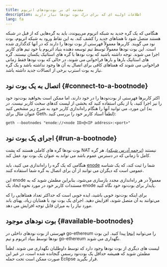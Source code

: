 ```yaml
---
title: مقدمه ای بر بوت‌نودهای اتریوم
description: اطلاعات اولیه ای که برای درک بوت نودها نیاز دارید
lang: fa
---
```


هنگامی که یک گره جدید به شبکه اتریوم می‌پیوندد، باید به گره‌هایی که از قبل در شبکه هستند متصل شود تا همتاهای جدید را کشف کند. به این نقاط ورود به شبکه اتریوم، بوت نود می گویند. کاربرها معمولاً فهرستی از بوت نودها را دارند که در آنها کدگذاری شده است. این بوت نودها معمولاً توسط تیم توسعه دهنده بنیاد اتریوم یا خود تیم های کاربر اجرا می شوند. توجه داشته باشید که بوت نودها با گره های استاتیک یکسان نیستند. گره های استاتیک بارها و بارها فراخوانی می شوند، در حالی که بوت نودها فقط زمانی فراخوانی می شوند که همتاهای کافی برای اتصال به آن ها وجود نداشته باشد و یک گره نیاز به بوت استرپ برخی از اتصالات جدید داشته باشد.

## اتصال به یک بوت نود {#connect-to-a-bootnode}

اکثر کاربرها فهرستی از بوت‌نودها را در خود دارند، اما ممکن است بخواهید بوت‌نود خود را نیز اجرا کنید، یا از یکی استفاده کنید که بخشی از لیست کدهای سخت کاربر نیست. در این مورد، می توانید آنها را هنگام راه‌اندازی کاربر خود به شرح زیر مشخص کنید (به عنوان مثال برای Geth، لطفاً اسناد کاربر خود را بررسی کنید):

```
geth --bootnodes "enode://<node ID>@<IP address>:<port>"
```

## اجرای یک بوت نود {#run-a-bootnode}

بوت نودها گره های کاملی هستند که پشت NAT نیستند ([ترجمه آدرس شبکه](https://www.geeksforgeeks.org/network-address-translation-nat/)). هر گره کامل تا زمانی که در دسترس عموم باشد می تواند به عنوان یک بوت نود عمل کند.

هنگامی که یک گره را راه‌اندازی می کنید، باید [enode](/developers/docs/networking-layer/network-addresses/#enode) شما را ثبت کند، که یک شناسه عمومی است که دیگران می توانند از آن برای اتصال به گره شما استفاده کنند.

این enode معمولاً در هر راه‌اندازی مجدد بازسازی می‌شود، بنابراین مطمئن شوید که به مستندات کاربر خود در مورد نحوه ایجاد یک enode پایدار برای بوت‌نود خود نگاه کنید.

برای اینکه بوت‌نود خوبی باشید، ایده خوبی است که حداکثر تعداد همتاهایی را که می‌توانند به آن متصل شوند، افزایش دهید. اجرای یک بوت نود با همتایان زیاد، پهنای باند مورد نیاز را به میزان قابل توجه افزایش می دهد.

## بوت‌ نود‌‌های موجود {#available-bootnodes}

فهرستی از بوت نودهای داخلی در go-ethereum را می‌توانید [اینجا](https://github.com/ethereum/go-ethereum/blob/master/params/bootnodes.go#L23) پیدا کنید. این بوت نودها توسط بنیاد اتریوم و تیم go-ethereum نگهداری می شوند.

لیست های دیگری از بوت نودها وجود دارد که توسط داوطلبان نگهداری می شوند. لطفاً مطمئن شوید که همیشه حداقل یک بوت‌نود رسمی گنجانده شده است، در غیر این صورت ممکن است تحت حمله Eclipse قرار بگیرید.
